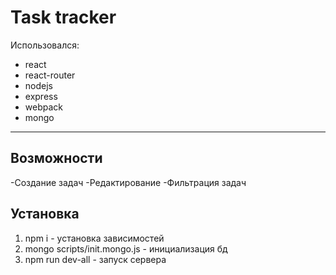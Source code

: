Task tracker
============================

Использовался:
- react
- react-router
- nodejs
- express
- webpack
- mongo

------------

Возможности
------------
-Создание задач
-Редактирование
-Фильтрация задач


Установка
------------

1. npm i - установка зависимостей
2. mongo scripts/init.mongo.js - инициализация бд
3. npm run dev-all - запуск сервера
